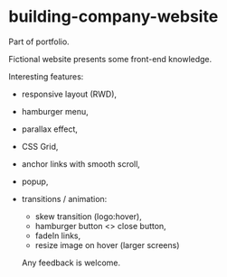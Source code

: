 # building-company-website
Part of portfolio.

Fictional website presents some front-end knowledge.

Interesting features:
- responsive layout (RWD),
- hamburger menu,
- parallax effect,
- CSS Grid,
- anchor links with smooth scroll,
- popup,
- transitions / animation:
  - skew transition (logo:hover),
  - hamburger button <> close button,
  - fadeIn links,
  - resize image on hover (larger screens)  
  
  Any feedback is welcome.
